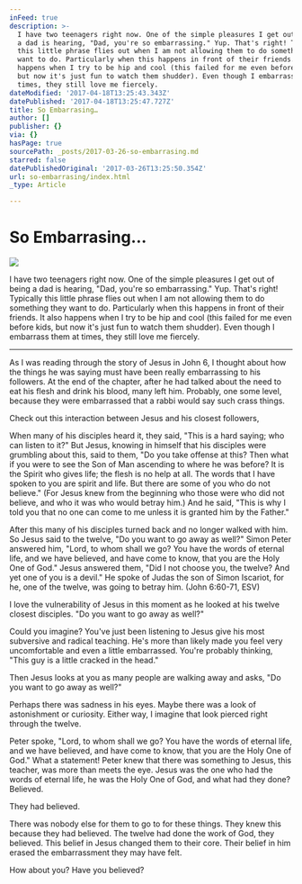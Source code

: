 ```yaml
---
inFeed: true
description: >-
  I have two teenagers right now. One of the simple pleasures I get out of being
  a dad is hearing, "Dad, you're so embarrassing." Yup. That's right! Typically
  this little phrase flies out when I am not allowing them to do something they
  want to do. Particularly when this happens in front of their friends. It also
  happens when I try to be hip and cool (this failed for me even before kids,
  but now it's just fun to watch them shudder). Even though I embarrass them at
  times, they still love me fiercely.
dateModified: '2017-04-18T13:25:43.343Z'
datePublished: '2017-04-18T13:25:47.727Z'
title: So Embarrasing…
author: []
publisher: {}
via: {}
hasPage: true
sourcePath: _posts/2017-03-26-so-embarrasing.md
starred: false
datePublishedOriginal: '2017-03-26T13:25:50.354Z'
url: so-embarrasing/index.html
_type: Article

---
```

# So Embarrasing...
![](https://the-grid-user-content.s3-us-west-2.amazonaws.com/9c6104e0-64db-47af-a8a5-501b2e112c28.jpg)

I have two teenagers right now. One of the simple pleasures I get out of being a dad is hearing, "Dad, you're so embarrassing." Yup. That's right! Typically this little phrase flies out when I am not allowing them to do something they want to do. Particularly when this happens in front of their friends. It also happens when I try to be hip and cool (this failed for me even before kids, but now it's just fun to watch them shudder). Even though I embarrass them at times, they still love me fiercely.

---

As I was reading through the story of Jesus in John 6, I thought about how the things he was saying must have been really embarrassing to his followers. At the end of the chapter, after he had talked about the need to eat his flesh and drink his blood, many left him. Probably, one some level, because they were embarrassed that a rabbi would say such crass things.

Check out this interaction between Jesus and his closest followers,

When many of his disciples heard it, they said, "This is a hard saying; who can listen to it?" But Jesus, knowing in himself that his disciples were grumbling about this, said to them, "Do you take offense at this? Then what if you were to see the Son of Man ascending to where he was before? It is the Spirit who gives life; the flesh is no help at all. The words that I have spoken to you are spirit and life. But there are some of you who do not believe." (For Jesus knew from the beginning who those were who did not believe, and who it was who would betray him.) And he said, "This is why I told you that no one can come to me unless it is granted him by the Father."

After this many of his disciples turned back and no longer walked with him. So Jesus said to the twelve, "Do you want to go away as well?" Simon Peter answered him, "Lord, to whom shall we go? You have the words of eternal life, and we have believed, and have come to know, that you are the Holy One of God." Jesus answered them, "Did I not choose you, the twelve? And yet one of you is a devil." He spoke of Judas the son of Simon Iscariot, for he, one of the twelve, was going to betray him. (John 6:60-71, ESV)

I love the vulnerability of Jesus in this moment as he looked at his twelve closest disciples. "Do you want to go away as well?"

Could you imagine? You've just been listening to Jesus give his most subversive and radical teaching. He's more than likely made you feel very uncomfortable and even a little embarrassed. You're probably thinking, "This guy is a little cracked in the head."

Then Jesus looks at you as many people are walking away and asks, "Do you want to go away as well?"

Perhaps there was sadness in his eyes. Maybe there was a look of astonishment or curiosity. Either way, I imagine that look pierced right through the twelve.

Peter spoke, "Lord, to whom shall we go? You have the words of eternal life, and we have believed, and have come to know, that you are the Holy One of God." What a statement! Peter knew that there was something to Jesus, this teacher, was more than meets the eye. Jesus was the one who had the words of eternal life, he was the Holy One of God, and what had they done? Believed.

They had believed.

There was nobody else for them to go to for these things. They knew this because they had believed. The twelve had done the work of God, they believed. This belief in Jesus changed them to their core. Their belief in him erased the embarrassment they may have felt. 

How about you? Have you believed?